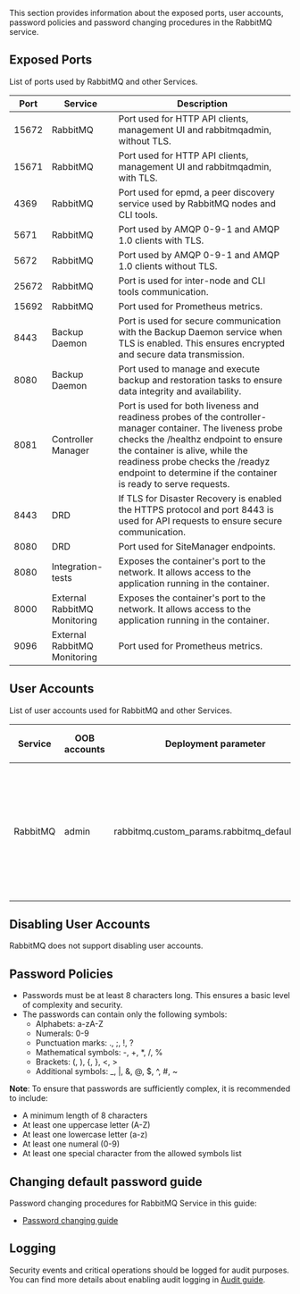 This section provides information about the exposed ports, user accounts, password policies and password changing procedures in the RabbitMQ service.

## Exposed Ports

List of ports used by RabbitMQ and other Services.

| Port  | Service                      | Description                                                                                                                                                                                                                                                                                |
|-------|------------------------------|--------------------------------------------------------------------------------------------------------------------------------------------------------------------------------------------------------------------------------------------------------------------------------------------|
| 15672 | RabbitMQ                     | Port used for HTTP API clients, management UI and rabbitmqadmin, without TLS.                                                                                                                                                                                                              |
| 15671 | RabbitMQ                     | Port used for HTTP API clients, management UI and rabbitmqadmin, with TLS.                                                                                                                                                                                                                 |
| 4369  | RabbitMQ                     | Port used for epmd, a peer discovery service used by RabbitMQ nodes and CLI tools.                                                                                                                                                                                                         |
| 5671  | RabbitMQ                     | Port used by AMQP 0-9-1 and AMQP 1.0 clients with TLS.                                                                                                                                                                                                                                     |
| 5672  | RabbitMQ                     | Port used by AMQP 0-9-1 and AMQP 1.0 clients without TLS.                                                                                                                                                                                                                                  |
| 25672 | RabbitMQ                     | Port is used for inter-node and CLI tools communication.                                                                                                                                                                                                                                   |
| 15692 | RabbitMQ                     | Port used for Prometheus metrics.                                                                                                                                                                                                                                                          |
| 8443  | Backup Daemon                | Port is used for secure communication with the Backup Daemon service when TLS is enabled. This ensures encrypted and secure data transmission.                                                                                                                                             |
| 8080  | Backup Daemon                | Port used to manage and execute backup and restoration tasks to ensure data integrity and availability.                                                                                                                                                                                    |
| 8081  | Controller Manager           | Port is used for both liveness and readiness probes of the controller-manager container. The liveness probe checks the /healthz endpoint to ensure the container is alive, while the readiness probe checks the /readyz endpoint to determine if the container is ready to serve requests. |
| 8443  | DRD                          | If TLS for Disaster Recovery is enabled the HTTPS protocol and port 8443 is used for API requests to ensure secure communication.                                                                                                                                                          |
| 8080  | DRD                          | Port used for SiteManager endpoints.                                                                                                                                                                                                                                                       |
| 8080  | Integration-tests            | Exposes the container's port to the network. It allows access to the application running in the container.                                                                                                                                                                                 |
| 8000  | External RabbitMQ Monitoring | Exposes the container's port to the network. It allows access to the application running in the container.                                                                                                                                                                                 |
| 9096  | External RabbitMQ Monitoring | Port used for Prometheus metrics.                                                                                                                                                                                                                                                          |

## User Accounts

List of user accounts used for RabbitMQ and other Services.

| Service  | OOB accounts | Deployment parameter                            | Is Break Glass account | Can be blocked | Can be deleted | Comment                                                                                                                                                                                                                 |
|----------|--------------|-------------------------------------------------|------------------------|----------------|----------------|-------------------------------------------------------------------------------------------------------------------------------------------------------------------------------------------------------------------------|
| RabbitMQ | admin        | rabbitmq.custom_params.rabbitmq_default_user    | yes                    | no             | no             | The default admin user. There is no default value, the name must be specified during deploy.                                                                                                                            |

## Disabling User Accounts

RabbitMQ does not support disabling user accounts.

## Password Policies

* Passwords must be at least 8 characters long. This ensures a basic level of complexity and security.
* The passwords can contain only the following symbols:
    * Alphabets: a-zA-Z
    * Numerals: 0-9
    * Punctuation marks: ., ;, !, ?
    * Mathematical symbols: -, +, *, /, %
    * Brackets: (, ), {, }, <, >
    * Additional symbols: _, |, &, @, $, ^, #, ~

**Note**: To ensure that passwords are sufficiently complex, it is recommended to include:

* A minimum length of 8 characters
* At least one uppercase letter (A-Z)
* At least one lowercase letter (a-z)
* At least one numeral (0-9)
* At least one special character from the allowed symbols list

## Changing default password guide

Password changing procedures for RabbitMQ Service in this guide:

* [Password changing guide](/docs/public/maintenance.md#change-rabbitmq-default-password)

## Logging

Security events and critical operations should be logged for audit purposes. You can find more details about enabling
audit logging in [Audit guide](/docs/public/audit.md).
